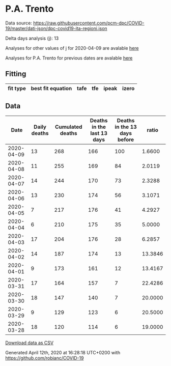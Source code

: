# P.A. Trento

Data source: https://raw.githubusercontent.com/pcm-dpc/COVID-19/master/dati-json/dpc-covid19-ita-regioni.json

Delta days analysis (j): 13

Analyses for other values of j for 2020-04-09 are avalable [here](../README.md)

Analyses for P.A. Trento for previous dates are avalable [here](../../README.md)

## Fitting 
|fit type|best fit equation|tafe|tfe|ipeak|izero|
|-------|-----|--------|------|---|---|

## Data
|Date|Daily deaths|Cumulated deaths|Deaths in the last 13 days|Deaths in the 13 days before|ratio|
|----|----------|-----------|-------|--------------------|-----|
|2020-04-09|13|268|166|100|1.6600|
|2020-04-08|11|255|169|84|2.0119|
|2020-04-07|14|244|170|73|2.3288|
|2020-04-06|13|230|174|56|3.1071|
|2020-04-05|7|217|176|41|4.2927|
|2020-04-04|6|210|175|35|5.0000|
|2020-04-03|17|204|176|28|6.2857|
|2020-04-02|14|187|174|13|13.3846|
|2020-04-01|9|173|161|12|13.4167|
|2020-03-31|17|164|157|7|22.4286|
|2020-03-30|18|147|140|7|20.0000|
|2020-03-29|9|129|123|6|20.5000|
|2020-03-28|18|120|114|6|19.0000|

[Download data as CSV](COVID-19_p.a._trento_j13_2020-04-09.csv)

Generated April 12th, 2020 at 16:28:18 UTC+0200 with https://github.com/robianc/COVID-19
